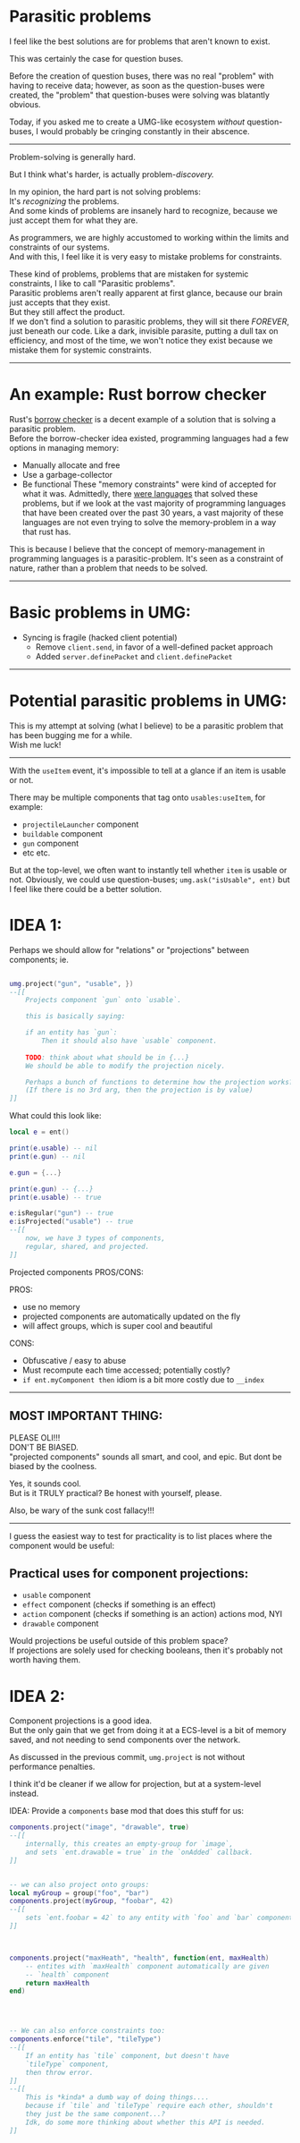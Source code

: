 

# Parasitic problems

I feel like the best solutions are for problems that aren't known to exist.

This was certainly the case for question buses.

Before the creation of question buses, there was no real "problem" with having to receive data;
however, as soon as the question-buses were created, the "problem" that question-buses were solving was blatantly obvious.

Today, if you asked me to create a UMG-like ecosystem *without* question-buses, I would probably be cringing constantly in their abscence.

-----------------

Problem-solving is generally hard.

But I think what's harder, is actually problem-*discovery.*

In my opinion, the hard part is not solving problems:<br/>
It's *recognizing* the problems.<br/>
And some kinds of problems are insanely hard to recognize, because we just accept them for what they are. 

As programmers, we are highly accustomed to working within the limits and constraints of our systems.<br/>
And with this, I feel like it is very easy to mistake problems for constraints.

These kind of problems, problems that are mistaken for systemic constraints, I like to call "Parasitic problems".<br/>
Parasitic problems aren't really apparent at first glance, because our brain just accepts that they exist.<br/>
But they still affect the product.<br/>If we don't find a solution to parasitic problems, they will sit there *FOREVER*, just beneath our code. Like a dark, invisible parasite, putting a dull tax on efficiency, and most of the time, we won't notice they exist because we mistake them for systemic constraints.

--------------

# An example: Rust borrow checker
Rust's [borrow checker](https://doc.rust-lang.org/1.8.0/book/references-and-borrowing.html) is a decent example of a solution that is solving a parasitic problem.<br/>
Before the borrow-checker idea existed, programming languages had a few options in managing memory:
- Manually allocate and free
- Use a garbage-collector
- Be functional
These "memory constraints" were kind of accepted for what it was. Admittedly, there [were languages](https://www.reddit.com/r/rust/comments/t9972l/did_rust_first_introduce_the_ownership_concept/) that solved these problems, but if we look at the vast majority of programming languages that have been created over the past 30 years, a vast majority of these languages are not even trying to solve the memory-problem in a way that rust has.

This is because I believe that the concept of memory-management in programming languages is a parasitic-problem. It's seen as a constraint of nature, rather than a problem that needs to be solved.



----------------------

# Basic problems in UMG:
- Syncing is fragile (hacked client potential)
    - Remove `client.send`, in favor of a well-defined packet approach
    - Added `server.definePacket` and `client.definePacket`


----------------------


# Potential parasitic problems in UMG:

This is my attempt at solving (what I believe) to be a parasitic problem that has been bugging me for a while.<br/>
Wish me luck!

------------

With the `useItem` event, it's impossible to tell at a glance if an item
is usable or not.

There may be multiple components that tag onto `usables:useItem`,
for example:
- `projectileLauncher` component
- `buildable` component
- `gun` component
- etc etc.

But at the top-level, we often want to instantly tell whether `item`
is usable or not.
Obviously, we could use question-buses; `umg.ask("isUsable", ent)`
but I feel like there could be a better solution.


# IDEA 1:
Perhaps we should allow for "relations" or "projections"
between components;
ie.
```lua

umg.project("gun", "usable", })
--[[
    Projects component `gun` onto `usable`.

    this is basically saying:

    if an entity has `gun`:
        Then it should also have `usable` component.
    
    TODO: think about what should be in {...}
    We should be able to modify the projection nicely.

    Perhaps a bunch of functions to determine how the projection works?
    (If there is no 3rd arg, then the projection is by value)
]]

```

What could this look like:
```lua
local e = ent()

print(e.usable) -- nil
print(e.gun) -- nil

e.gun = {...}

print(e.gun) -- {...}
print(e.usable) -- true

e:isRegular("gun") -- true
e:isProjected("usable") -- true
--[[
    now, we have 3 types of components,
    regular, shared, and projected.
]]

```

Projected components PROS/CONS:

PROS:
- use no memory
- projected components are automatically updated on the fly
- will affect groups, which is super cool and beautiful

CONS:
- Obfuscative / easy to abuse
- Must recompute each time accessed; potentially costly?
- `if ent.myComponent then` idiom is a bit more costly due to `__index`

------------------

## MOST IMPORTANT THING:
PLEASE OLI!!!<br>
DON'T BE BIASED.<br/>
"projected components" sounds all smart, and cool, and epic.
But dont be biased by the coolness.

Yes, it sounds cool.<br/>
But is it TRULY practical? Be honest with yourself, please.

Also, be wary of the sunk cost fallacy!!!

----------

I guess the easiest way to test for practicality is to list places
where the component would be useful:

## Practical uses for component projections:
- `usable` component
- `effect` component (checks if something is an effect)
- `action` component (checks if something is an action)
    actions mod, NYI
- `drawable` component

Would projections be useful outside of this problem space?<br/>
If projections are solely used for checking booleans, then
it's probably not worth having them.





# IDEA 2:
Component projections is a good idea.<br/>
But the only gain that we get from doing it at a ECS-level is a bit of memory saved, and not needing to send components over the network.

As discussed in the previous commit, `umg.project` is not without performance penalties.

I think it'd be cleaner if we allow for projection, but at a system-level instead.

IDEA: Provide a `components` base mod that does this stuff for us:
```lua
components.project("image", "drawable", true)
--[[
    internally, this creates an empty-group for `image`,
    and sets `ent.drawable = true` in the `onAdded` callback.
]]


-- we can also project onto groups:
local myGroup = group("foo", "bar")
components.project(myGroup, "foobar", 42)
--[[
    sets `ent.foobar = 42` to any entity with `foo` and `bar` components
]]



components.project("maxHeath", "health", function(ent, maxHealth)
    -- entites with `maxHealth` component automatically are given
    -- `health` component
    return maxHealth
end)




-- We can also enforce constraints too:
components.enforce("tile", "tileType")
--[[
    If an entity has `tile` component, but doesn't have
    `tileType` component,
    then throw error.
]]
--[[
    This is *kinda* a dumb way of doing things....
    because if `tile` and `tileType` require each other, shouldn't
    they just be the same component...?
    Idk, do some more thinking about whether this API is needed.
]]

```



